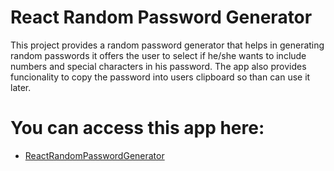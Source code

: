 # React Random Password Generator

This project provides a random password generator that helps in generating random passwords it offers the user to select if he/she wants to include numbers and special characters in his password. The app also provides funcionality to copy the password into users clipboard so than can use it later.

# You can access this app here:
- [ReactRandomPasswordGenerator](https://react-password-generator-gsr.vercel.app/)
